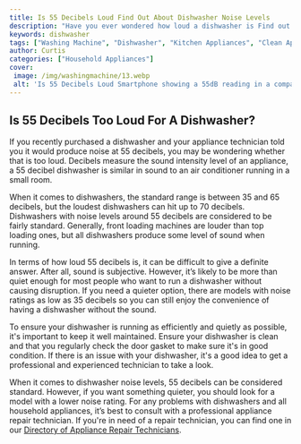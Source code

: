 ```yaml
---
title: Is 55 Decibels Loud Find Out About Dishwasher Noise Levels
description: "Have you ever wondered how loud a dishwasher is Find out all the facts and expert advice you need to know about dishwasher noise levels and why 55 decibels may be too loud"
keywords: dishwasher
tags: ["Washing Machine", "Dishwasher", "Kitchen Appliances", "Clean Appliance"]
author: Curtis
categories: ["Household Appliances"]
cover: 
 image: /img/washingmachine/13.webp
 alt: 'Is 55 Decibels Loud Smartphone showing a 55dB reading in a comparison chart of dishwasher sound levels'
---
```

## Is 55 Decibels Too Loud For A Dishwasher?

If you recently purchased a dishwasher and your appliance technician told you it would produce noise at 55 decibels, you may be wondering whether that is too loud. Decibels measure the sound intensity level of an appliance, a 55 decibel dishwasher is similar in sound to an air conditioner running in a small room.

When it comes to dishwashers, the standard range is between 35 and 65 decibels, but the loudest dishwashers can hit up to 70 decibels. Dishwashers with noise levels around 55 decibels are considered to be fairly standard. Generally, front loading machines are louder than top loading ones, but all dishwashers produce some level of sound when running.

In terms of how loud 55 decibels is, it can be difficult to give a definite answer. After all, sound is subjective. However, it’s likely to be more than quiet enough for most people who want to run a dishwasher without causing disruption. If you need a quieter option, there are models with noise ratings as low as 35 decibels so you can still enjoy the convenience of having a dishwasher without the sound.

To ensure your dishwasher is running as efficiently and quietly as possible, it's important to keep it well maintained. Ensure your dishwasher is clean and that you regularly check the door gasket to make sure it's in good condition. If there is an issue with your dishwasher, it's a good idea to get a professional and experienced technician to take a look.

When it comes to dishwasher noise levels, 55 decibels can be considered standard. However, if you want something quieter, you should look for a model with a lower noise rating. For any problems with dishwashers and all household appliances, it’s best to consult with a professional appliance repair technician. If you're in need of a repair technician, you can find one in our [Directory of Appliance Repair Technicians](./pages/appliance-repair-technicians).
